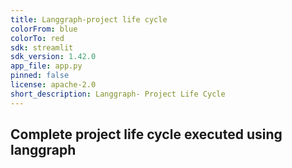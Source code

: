 ```yaml
---
title: Langgraph-project life cycle
colorFrom: blue
colorTo: red
sdk: streamlit
sdk_version: 1.42.0
app_file: app.py
pinned: false
license: apache-2.0
short_description: Langgraph- Project Life Cycle
---
```


## Complete project life cycle executed using langgraph